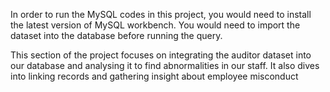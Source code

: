 In order to run the MySQL codes in this project, you would need to install the latest version of MySQL workbench. You would need to import the dataset into the database before running the query.

This section of the project focuses on integrating the auditor dataset into our database and analysing it to find abnormalities in our staff.
It also dives into linking records and gathering insight about employee misconduct
